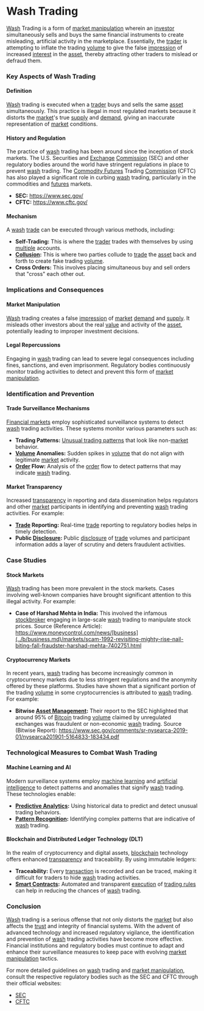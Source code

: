 # Wash Trading

[Wash](../w/wash.md) Trading is a form of [market manipulation](../m/market_manipulation.md) wherein an [investor](../i/investor.md) simultaneously sells and buys the same financial instruments to create misleading, artificial activity in the marketplace. Essentially, the [trader](../t/trader.md) is attempting to inflate the trading [volume](../v/volume.md) to give the false [impression](../i/impression.md) of increased [interest](../i/interest.md) in the [asset](../a/asset.md), thereby attracting other traders to mislead or defraud them.

### Key Aspects of Wash Trading

#### Definition
[Wash](../w/wash.md) trading is executed when a [trader](../t/trader.md) buys and sells the same [asset](../a/asset.md) simultaneously. This practice is illegal in most regulated markets because it distorts the [market](../m/market.md)'s true [supply](../s/supply.md) and [demand](../d/demand.md), giving an inaccurate representation of [market](../m/market.md) conditions.

#### History and Regulation
The practice of [wash](../w/wash.md) trading has been around since the inception of stock markets. The U.S. Securities and [Exchange](../e/exchange.md) [Commission](../c/commission.md) (SEC) and other regulatory bodies around the world have stringent regulations in place to prevent [wash](../w/wash.md) trading. The [Commodity Futures](../c/commodity_futures.md) Trading [Commission](../c/commission.md) (CFTC) has also played a significant role in curbing [wash](../w/wash.md) trading, particularly in the commodities and [futures](../f/futures.md) markets.

- **SEC:** https://www.sec.gov/
- **CFTC:** https://www.cftc.gov/

#### Mechanism
A [wash](../w/wash.md) [trade](../t/trade.md) can be executed through various methods, including:
- **Self-Trading:** This is where the [trader](../t/trader.md) trades with themselves by using [multiple](../m/multiple.md) accounts.
- **[Collusion](../c/collusion.md):** This is where two parties collude to [trade](../t/trade.md) the [asset](../a/asset.md) back and forth to create fake trading [volume](../v/volume.md).
- **Cross Orders:** This involves placing simultaneous buy and sell orders that "cross" each other out.

### Implications and Consequences

#### Market Manipulation
[Wash](../w/wash.md) trading creates a false [impression](../i/impression.md) of [market](../m/market.md) [demand](../d/demand.md) and [supply](../s/supply.md). It misleads other investors about the real [value](../v/value.md) and activity of the [asset](../a/asset.md), potentially leading to improper investment decisions.

#### Legal Repercussions
Engaging in [wash](../w/wash.md) trading can lead to severe legal consequences including fines, sanctions, and even imprisonment. Regulatory bodies continuously monitor trading activities to detect and prevent this form of [market manipulation](../m/market_manipulation.md).

### Identification and Prevention

#### Trade Surveillance Mechanisms
[Financial markets](../f/financial_market.md) employ sophisticated surveillance systems to detect [wash](../w/wash.md) trading activities. These systems monitor various parameters such as:
- **Trading Patterns:** [Unusual trading patterns](../u/unusual_trading_patterns.md) that look like non-[market](../m/market.md) behavior.
- **[Volume](../v/volume.md) Anomalies:** Sudden spikes in [volume](../v/volume.md) that do not align with legitimate [market](../m/market.md) activity.
- **[Order](../o/order.md) Flow:** Analysis of the [order](../o/order.md) flow to detect patterns that may indicate [wash](../w/wash.md) trading.

#### Market Transparency
Increased [transparency](../t/transparency.md) in reporting and data dissemination helps regulators and other [market](../m/market.md) participants in identifying and preventing [wash](../w/wash.md) trading activities. For example:
- **[Trade](../t/trade.md) Reporting:** Real-time [trade](../t/trade.md) reporting to regulatory bodies helps in timely detection.
- **Public [Disclosure](../d/disclosure.md):** Public [disclosure](../d/disclosure.md) of [trade](../t/trade.md) volumes and participant information adds a layer of scrutiny and deters fraudulent activities.

### Case Studies

#### Stock Markets
[Wash](../w/wash.md) trading has been more prevalent in the stock markets. Cases involving well-known companies have brought significant attention to this illegal activity. For example:
- **Case of Harshad Mehta in India:** This involved the infamous [stockbroker](../s/stockbroker.md) engaging in large-scale [wash](../w/wash.md) trading to manipulate stock prices. Source (Reference Article): https://www.moneycontrol.com/news/[business](../b/business.md)/markets/scam-1992-revisiting-mighty-rise-nail-biting-fall-fraudster-harshad-mehta-7402751.html

#### Cryptocurrency Markets
In recent years, [wash](../w/wash.md) trading has become increasingly common in cryptocurrency markets due to less stringent regulations and the anonymity offered by these platforms. Studies have shown that a significant portion of the trading [volume](../v/volume.md) in some cryptocurrencies is attributed to [wash](../w/wash.md) trading. For example:
- **Bitwise [Asset Management](../a/asset_management.md):** Their report to the SEC highlighted that around 95% of [Bitcoin](../b/bitcoin.md) trading [volume](../v/volume.md) claimed by unregulated exchanges was fraudulent or non-economic [wash](../w/wash.md) trading. Source (Bitwise Report): https://www.sec.gov/comments/sr-nysearca-2019-01/nysearca201901-5164833-183434.pdf

### Technological Measures to Combat Wash Trading 

#### Machine Learning and AI
Modern surveillance systems employ [machine learning](../m/machine_learning.md) and [artificial intelligence](../a/artificial_intelligence_in_trading.md) to detect patterns and anomalies that signify [wash](../w/wash.md) trading. These technologies enable:
- **[Predictive Analytics](../p/predictive_analytics.md):** Using historical data to predict and detect unusual trading behaviors.
- **[Pattern Recognition](../p/pattern_recognition.md):** Identifying complex patterns that are indicative of [wash](../w/wash.md) trading.

#### Blockchain and Distributed Ledger Technology (DLT)
In the realm of cryptocurrency and digital assets, [blockchain](../b/blockchain_in_trading.md) technology offers enhanced [transparency](../t/transparency.md) and traceability. By using immutable ledgers:
- **Traceability:** Every [transaction](../t/transaction.md) is recorded and can be traced, making it difficult for traders to hide [wash](../w/wash.md) trading activities.
- **[Smart Contracts](../s/smart_contracts_in_trading.md):** Automated and transparent [execution](../e/execution.md) of [trading rules](../t/trading_rules.md) can help in reducing the chances of [wash](../w/wash.md) trading.

### Conclusion

[Wash](../w/wash.md) trading is a serious offense that not only distorts the [market](../m/market.md) but also affects the [trust](../t/trust.md) and integrity of financial systems. With the advent of advanced technology and increased regulatory vigilance, the identification and prevention of [wash](../w/wash.md) trading activities have become more effective. Financial institutions and regulatory bodies must continue to adapt and enhance their surveillance measures to keep pace with evolving [market manipulation](../m/market_manipulation.md) tactics.

For more detailed guidelines on [wash](../w/wash.md) trading and [market manipulation](../m/market_manipulation.md), consult the respective regulatory bodies such as the SEC and CFTC through their official websites:
- [SEC](https://www.sec.gov)
- [CFTC](https://www.cftc.gov)
